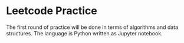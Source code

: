 # Leetcode Practice
The first round of practice will be done in terms of algorithms and data structures. The language is Python written as Jupyter notebook.
